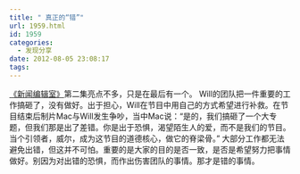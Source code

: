 ```yaml
---
title: " 真正的“错”"
url: 1959.html
id: 1959
categories:
  - 发现分享
date: 2012-08-05 23:08:17
tags:
---
```


[《新闻编辑室》](http://movie.douban.com/subject/6142597/)第二集亮点不多，只是在最后有一个。 Will的团队把一件重要的工作搞砸了，没有做好。出于担心，Will在节目中用自己的方式希望进行补救。在节目结束后制片Mac与Will发生争吵，当中Mac说：“是的，我们搞砸了一个大专题，但我们那是出了差错。你是出于恐惧，渴望陌生人的爱，而不是我们的节目。当个引领者，威尔，成为这节目的道德核心，做它的脊梁骨。” 大部分工作都无法避免出错，但这并不可怕。重要的是大家的目的是否一致，是否是希望努力把事情做好。别因为对出错的恐惧，而作出伤害团队的事情。那才是错的事情。